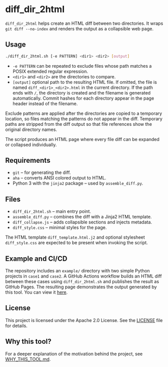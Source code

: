 # diff_dir_2html

`diff_dir_2html` helps create an HTML diff between two directories. It wraps `git diff --no-index` and renders the output as a collapsible web page.

## Usage

```bash
./diff_dir_2html.sh [-e PATTERN] <dir1> <dir2> [output]
```

- `-e PATTERN` can be repeated to exclude files whose path matches a POSIX
extended regular expression.
- `<dir1>` and `<dir2>` are the directories to compare.
- `[output]` optional path to the resulting HTML file. If omitted, the file is named `diff_<dir1>_<dir2>.html` in the current directory. If the path ends with `/`, the directory is created and the filename is generated automatically. Commit hashes for each directory appear in the page header instead of the filename.

Exclude patterns are applied after the directories are copied to a temporary location, so files matching the patterns do not appear in the diff.
Temporary paths are stripped from the diff output so that file references show the original directory names.

The script produces an HTML page where every file diff can be expanded or collapsed individually.

## Requirements

- `git` – for generating the diff.
- `aha` – converts ANSI colored output to HTML.
- Python 3 with the `jinja2` package – used by `assemble_diff.py`.

## Files

- `diff_dir_2html.sh` – main entry point.
- `assemble_diff.py` – combines the diff with a Jinja2 HTML template.
- `diff_collapse.js` – adds collapsible sections and injects metadata.
- `diff_style.css` – minimal styles for the page.

The HTML template `diff_template.html.j2` and optional stylesheet `diff_style.css` are expected to be present when invoking the script.

## Example and CI/CD

The repository includes an `example/` directory with two simple Python projects in
`case1` and `case2`. A GitHub Actions workflow builds an HTML diff between these
cases using `diff_dir_2html.sh` and publishes the result as GitHub Pages. The
resulting page demonstrates the output generated by this tool. You can view it
[here](https://cfd-pizca.github.io/diff_dir_2html/).

## License

This project is licensed under the Apache 2.0 License. See the [LICENSE](LICENSE) file for details.

## Why this tool?

For a deeper explanation of the motivation behind the project, see [WHY_THIS_TOOL.md](WHY_THIS_TOOL.md).

